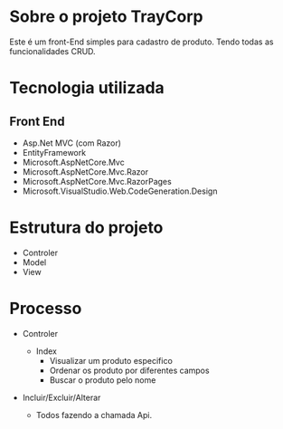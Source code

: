 # Sobre o projeto TrayCorp

Este é um front-End simples para cadastro de produto. Tendo todas as funcionalidades CRUD.

# Tecnologia utilizada
## Front End

- Asp.Net MVC (com Razor)
- EntityFramework
- Microsoft.AspNetCore.Mvc
- Microsoft.AspNetCore.Mvc.Razor
- Microsoft.AspNetCore.Mvc.RazorPages
- Microsoft.VisualStudio.Web.CodeGeneration.Design


# Estrutura do projeto
- Controler
- Model
- View

# Processo

- Controler
  - Index
     - Visualizar um produto especifico
     - Ordenar os produto por diferentes campos
     - Buscar o produto pelo nome
     
 - Incluir/Excluir/Alterar
   - Todos fazendo a chamada Api.
   


